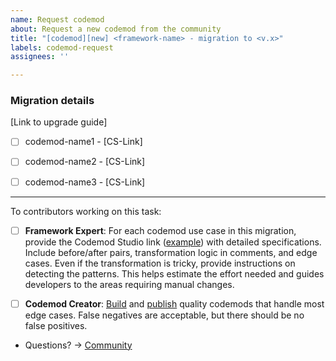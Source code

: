 ```yaml
---
name: Request codemod
about: Request a new codemod from the community
title: "[codemod][new] <framework-name> - migration to <v.x>"
labels: codemod-request
assignees: ''

---
```


### Migration details
[Link to upgrade guide]

- [ ] codemod-name1 - [CS-Link]
- [ ] codemod-name2 - [CS-Link]
- [ ] codemod-name3 - [CS-Link]



----
To contributors working on this task:

- [ ] **Framework Expert**:  For each codemod use case in this migration, provide the Codemod Studio link ([example](https://go.codemod.com/sme-input)) with detailed specifications. Include before/after pairs, transformation logic in comments, and edge cases. Even if the transformation is tricky, provide instructions on detecting the patterns. This helps estimate the effort needed and guides developers to the areas requiring manual changes.

- [ ] **Codemod Creator**: [Build](https://go.codemod.com/build-codemod-docs) and [publish](https://go.codemod.com/codemod-publish-doc) quality codemods that handle most edge cases. False negatives are acceptable, but there should be no false positives.

- Questions? -> [Community](https://go.codemod.com/community)




